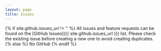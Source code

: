 ```yaml
---
layout: page
title: Issues
---
```


{% if site.github.issues_url != '' %}
All issues and feature requests can be found on the [GitHub Issues]({{ site.github.issues_url }}) list. Please check the existing issue before creating a new one to avoid creating duplicates.
{% else %}
No GitHub
{% endif %}